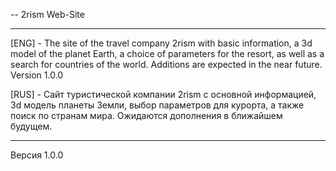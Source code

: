 -- 2rism Web-Site

___________________________________________________________________________
[ENG] - The site of the travel company 2rism with basic information, a 3d model of the planet Earth, 
a choice of parameters for the resort, as well as a search for countries of the world. 
Additions are expected in the near future. Version 1.0.0

[RUS] - Сайт туристической компании 2rism с основной информацией, 3d модель планеты Земли, 
выбор параметров для курорта, а также поиск по странам мира. 
Ожидаются дополнения в ближайшем будущем.
________________________________________________________________________________

Версия 1.0.0


